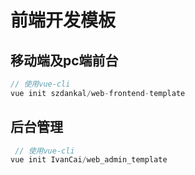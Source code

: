 # 前端开发模板

## 移动端及pc端前台

 ```javascript
 // 使用vue-cli
 vue init szdankal/web-frontend-template
 ```

## 后台管理

 ```javascript
  // 使用vue-cli
 vue init IvanCai/web_admin_template
 ```